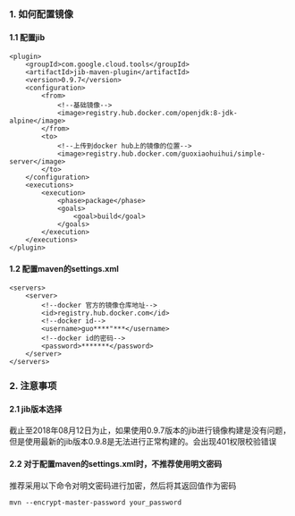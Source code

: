 ### 1. 如何配置镜像
#### 1.1 配置jib
```$xslt
<plugin>
    <groupId>com.google.cloud.tools</groupId>
    <artifactId>jib-maven-plugin</artifactId>
    <version>0.9.7</version>
    <configuration>
        <from>
            <!--基础镜像-->
            <image>registry.hub.docker.com/openjdk:8-jdk-alpine</image>
        </from>
        <to>
            <!--上传到docker hub上的镜像的位置-->
            <image>registry.hub.docker.com/guoxiaohuihui/simple-server</image>
        </to>
    </configuration>
    <executions>
        <execution>
            <phase>package</phase>
            <goals>
                <goal>build</goal>
            </goals>
        </execution>
    </executions>
</plugin>
```
#### 1.2 配置maven的settings.xml
```$xslt
<servers>
    <server>
        <!--docker 官方的镜像仓库地址-->
        <id>registry.hub.docker.com</id>
        <!--docker id-->
        <username>guo****"***</username>
        <!--docker id的密码-->
        <password>*******</password>
    </server>
</servers>
```
### 2. 注意事项

#### 2.1 jib版本选择
截止至2018年08月12日为止，如果使用0.9.7版本的jib进行镜像构建是没有问题，但是使用最新的jib版本0.9.8是无法进行正常构建的。会出现401权限校验错误
#### 2.2 对于配置maven的settings.xml时，不推荐使用明文密码
推荐采用以下命令对明文密码进行加密，然后将其返回值作为密码
```
mvn --encrypt-master-password your_password
```
